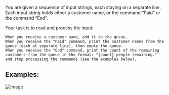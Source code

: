 You are given a sequence of input strings, each staying on a separate line. Each input string holds either a customer name, or the command “Paid” or the command “End”. 

Your task is to read and process the input:

	When you receive a customer name, add it to the queue.
	When you receive the "Paid" command, print the customer names from the queue (each at separate line), then empty the queue.
  	When you receive the "End" command, print the count of the remaining customers from the queue in the format: "{count} people remaining." and stop processing the commands (see the examples below).

## Examples: 

![image](https://user-images.githubusercontent.com/45227327/212258146-8e03b4d9-9a58-4d64-aaed-7e7db4ab39fd.png)

